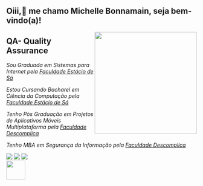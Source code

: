 ## Oiii,👋 me chamo Michelle Bonnamain, seja bem-vindo(a)! 

<img align='right' src="https://media.giphy.com/media/dsdKSJjWGaWZw8tgTo/giphy.gif" width="270">

## QA- Quality Assurance


<p> <em>Sou Graduada em Sistemas para Internet pela <a href="https://estacio.br/">Faculdade Estácio de Sá</a><br />
<p> <em>Estou Cursando Bacharel em Ciência da Computação pela <a href="https://estacio.br/">Faculdade Estácio de Sá</a><br />
<p> <em>Tenho Pós Graduação em Projetos de Aplicativos Móveis Multiplataforma pela <a href="https://descomplica.br/">Faculdade Descomplica</a><br />
<p><em>Tenho MBA em Segurança da Informação pela <a href="https://descomplica.br/">Faculdade Descomplica</a><br />
</p>
  
<div> 
  <a href="https://instagram.com/mibonnamain" target="_blank"><img src="https://img.shields.io/badge/-Instagram-%23E4405F?style=for-the-badge&logo=instagram&logoColor=white" target="_blank"></a>
  <a href = "mailto:michellebonnamainqa@gmail.com"><img src="https://img.shields.io/badge/-Gmail-%23333?style=for-the-badge&logo=gmail&logoColor=white" target="_blank"></a>
  <a href="https://www.linkedin.com/in/michelle-bonnamain/" target="_blank"><img src="https://img.shields.io/badge/-LinkedIn-%230077B5?style=for-the-badge&logo=linkedin&logoColor=white" target="_blank"></a>  
</div>
  
<img src="https://media.giphy.com/media/VgCDAzcKvsR6OM0uWg/giphy.gif" width="50">


